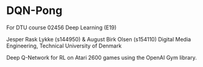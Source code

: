 # DQN-Pong
For DTU course 02456 Deep Learning (E19)


Jesper Rask Lykke (s144950) & August Birk Olsen (s154110)
Digital Media Engineering, Technical University of Denmark

Deep Q-Network for RL on Atari 2600 games using the OpenAI Gym library.
